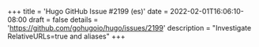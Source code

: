 +++
title = 'Hugo GitHub Issue #2199 (es)'
date = 2022-02-01T16:06:10-08:00
draft = false
details = 'https://github.com/gohugoio/hugo/issues/2199'
description = "Investigate RelativeURLs=true and aliases"
+++
